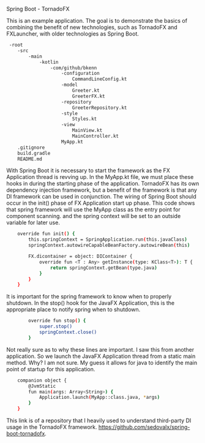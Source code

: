 Spring Boot - TornadoFX

This is an example application. The goal is to demonstrate the basics of combining
the benefit of new technologies, such as TornadoFX and FXLauncher, with older technologies 
as Spring Boot. 

````bash
 -root
    -src
        -main
            -kotlin
                -com/github/bkenn
                    -configuration
                        CommandLineConfig.kt
                    -model
                        Greeter.kt
                        GreeterFX.kt
                    -repository
                        GreeterRepository.kt
                    -style
                        Styles.kt
                    -view
                        MainView.kt
                        MainController.kt
                    MyApp.kt
    .gitignore
    build.gradle
    README.md
````

With Spring Boot it is necessary to start the framework as the FX Application thread is revving up.
In the MyApp.kt file, we must place these hooks in during the starting phase of the application. TornadoFX
has its own dependency injection framework, but a benefit of the framework is that any DI framework 
can be used in conjunction. The wiring of Spring Boot should occur in the init() phase of FX Application start up phase.
This code shows that spring framework will use the MyApp class as the entry point for component scanning. and the spring
context will be set to an outside variable for later use.


````bash
    override fun init() {
        this.springContext = SpringApplication.run(this.javaClass)
        springContext.autowireCapableBeanFactory.autowireBean(this)

        FX.dicontainer = object: DIContainer {
            override fun <T : Any> getInstance(type: KClass<T>): T {
                return springContext.getBean(type.java)
            }
        }
    }
````

It is important for the spring framework to know when to properly shutdown.
In the stop() hook for the JavaFX Application, this is the appropriate place to 
notify spring when to shutdown.
````bash
        override fun stop() {
            super.stop()
            springContext.close()
        }
````

Not really sure as to why these lines are important. I saw this from another application.
So we launch the JavaFX Application thread from a static main method. Why? I am not sure. 
My guess it allows for java to identify the main point of startup for this application.

````bash
    companion object {
        @JvmStatic
        fun main(args: Array<String>) {
            Application.launch(MyApp::class.java, *args)
        }
    }
````

This link is of a repository that I heavily used to understand
 third-party DI usage in the TornadoFX framework.  https://github.com/sedovalx/spring-boot-tornadofx.